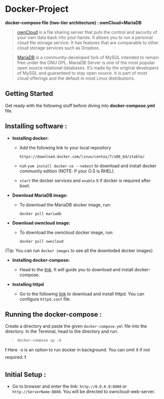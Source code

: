 # Docker-Project
**docker-compose file (two-tier architecture) : ownCloud+MariaDB**

> [ownCloud](https://owncloud.org/) is a file sharing server that puts the control and security of your own data back into your hands. It allows you to run a personal cloud file storage service. It has features that are comparable to other cloud storage services such as Dropbox.

> [MariaDB](https://mariadb.org/https://mariadb.org/) is a community-developed fork of MySQL intended to remain free under the GNU GPL. MariaDB Server is one of the most popular open source relational databases. It’s made by the original developers of MySQL and guaranteed to stay open source. It is part of most cloud offerings and the default in most Linux distributions.

## Getting Started 

Get ready with the following stuff before diving into **docker-compose.yml** file.

## Installing software :

- **Installing docker:**

  - Add the following link to your local repository
 
    `https://download.docker.com/linux/centos/7/x86_64/stable/`

  - run `yum install docker-ce --nobest` to download and install docker community edition (NOTE: If your O.S is RHEL).
  
  - `start` the docker services and `enable` it if docker is required after boot.
  
- **Download MariaDB image:**

  - To download the MariaDB docker image, run:
  
    `docker pull mariadb`
    
- **Download owncloud image:**

  - To download the owncloud docker image, run:
    
    `docker pull owncloud`
    
(Tip: You can run `docker images` to see all the downloded docker images)

- **Installing docker-compose:**

  - Head to the [link](https://docs.docker.com/compose/install/). It will guide you to download and install docker-compose.

- **Installing httpd**

  - Go to the following [link](http://httpd.apache.org/docs/2.4/install.html) to download and install httpd. You can configure `httpd.conf` file.
  
## Running the docker-compose :

Create a directory and paste the given `docker-compose.yml` file into the directory. In the Terminal, head to the directory and run:

> `docker-compose up -d`

❗ Here `-d` is an option to run docker in background. You can omit it if not required. ❗

## Initial Setup :

- Go to browser and enter the link: `http://0.0.0.0:8080` or `http://ServerName:8080`. You will be directed to owncloud-web-server.


